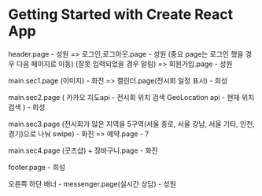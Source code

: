# Getting Started with Create React App


header.page - 성원
  => 로그인,로그아웃.page - 성원
    (중요 page는 로그인 했을 경우 다음 페이지로 이동)
    (잘못 입력되었을 경우 알림)
  => 회원가입.page - 성원

main.sec1.page (이미지) - 화진
  => 캘린더.page(전시회 일정 표시) - 희성

main.sec2.page (
  카카오 지도api - 전시회 위치 검색 
  GeoLocation api - 현재 위치 검색 ) - 희성

main.sec3.page 
  (전시회가 많은 지역을 5구역(서울 종로, 서울 강남, 서울 기타, 인천, 경기)으로 나눠 swipe) - 화진
  => 예약.page - ?

main.sec4.page (굿즈샵) + 장바구니.page - 화진

footer.page - 희성

오른쪽 하단 배너 - messenger.page(실시간 상담) - 성원